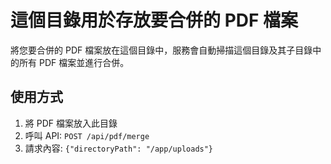 # 這個目錄用於存放要合併的 PDF 檔案

將您要合併的 PDF 檔案放在這個目錄中，服務會自動掃描這個目錄及其子目錄中的所有 PDF 檔案並進行合併。

## 使用方式

1. 將 PDF 檔案放入此目錄
2. 呼叫 API: `POST /api/pdf/merge`
3. 請求內容: `{"directoryPath": "/app/uploads"}`
